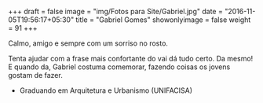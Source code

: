 +++
draft = false
image = "img/Fotos para Site/Gabriel.jpg"
date = "2016-11-05T19:56:17+05:30"
title = "Gabriel Gomes"
showonlyimage = false
weight = 91
+++

Calmo, amigo e sempre com um sorriso no rosto.
<!--more-->

Tenta ajudar com a frase mais confortante do vai dá tudo certo. Da mesmo! E quando da, Gabriel costuma comemorar, fazendo coisas os jovens gostam de fazer.


* Graduando em Arquitetura e Urbanismo (UNIFACISA)
